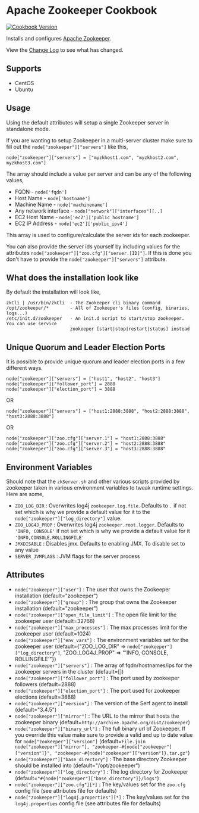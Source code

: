 Apache Zookeeper Cookbook
=========================

[![Cookbook Version](https://img.shields.io/cookbook/v/apache_zookeeper.svg)](https://community.opscode.com/cookbooks/apache_zookeeper)

Installs and configures [Apache Zookeeper](http://zookeeper.apache.org/).

View the [Change Log](https://github.com/bbaugher/apache_zookeeper/blob/master/CHANGELOG.md) to see what has changed.

Supports
--------

 * CentOS
 * Ubuntu

Usage
-----

Using the default attributes will setup a single Zookeeper server in standalone mode.

If you are wanting to setup Zookeeper in a multi-server cluster make sure to fill out the
`node["zookeeper"]["servers"]` like this,

    node["zookeeper"]["servers"] = ["myzkhost1.com", "myzkhost2.com", myzkhost3.com"]

The array should include a value per server and can be any of the following values,

 * FQDN - `node['fqdn']`
 * Host Name - `node['hostname']`
 * Machine Name - `node['machinename']`
 * Any network interface - `node["network"]["interfaces"][..]`
 * EC2 Host Name - `node['ec2']['public_hostname']`
 * EC2 IP Address - `node['ec2']['public_ipv4']`

This array is used to configure/calculate the server ids for each zookeeper.

You can also provide the server ids yourself by including values for the attributes
`node["zookeeper"]["zoo.cfg"]["server.[ID]"]`. If this is done you don't have to provide the
`node["zookeeper"]["servers"]` attribute.

What does the installation look like
------------------------------------

By default the installation will look like,

    zkCli | /usr/bin/zkCli  - The Zookeeper cli binary command
    /opt/zookeeper/*        - All of Zookeeper's files (config, binaries, logs...)
    /etc/init.d/zookeeper   - An init.d script to start/stop zookeeper. You can use service
    				        zookeeper [start|stop|restart|status] instead

Unique Quorum and Leader Election Ports
---------------------------------------

It is possible to provide unique quorum and leader election ports in a few different ways.

    node["zookeeper"]["servers"] = ["host1", "host2", "host3"]
    node["zookeeper"]["follower_port"] = 2888
    node["zookeeper"]["election_port"] = 3888

OR

    node["zookeeper"]["servers"] = ["host1:2888:3888", "host2:2888:3888", "host3:2888:3888"]

OR

    node["zookeeper"]["zoo.cfg"]["server.1"] = "host1:2888:3888"
    node["zookeeper"]["zoo.cfg"]["server.2"] = "host2:2888:3888"
    node["zookeeper"]["zoo.cfg"]["server.3"] = "host3:2888:3888"

Environment Variables
---------------------

Should note that the `zkServer.sh` and other various scripts provided by zookeeper taken in various environment variables to tweak
runtime settings. Here are some,

 * `ZOO_LOG_DIR` : Overwrites log4j `zookeeper.log.file`. Defaults to `.` if not set which is why we provide a default value for it to the `node["zookeeper"]["log_directory"]` value.
 * `ZOO_LOG4J_PROP` : Overwrites log4j `zookeeper.root.logger`. Defaults to `'INFO, CONSOLE'` if not set which is why we provide a default value for it `'INFO,CONSOLE,ROLLINGFILE'`
 * `JMXDISABLE` : Disables jmx. Defaults to enabling JMX. To disable set to any value
 * `SERVER_JVMFLAGS` : JVM flags for the server process

Attributes
----------

 * `node["zookeeper"]["user"]` : The user that owns the Zookeeper installation (default="zookeeper")
 * `node["zookeeper"]["group"]` : The group that owns the Zookeeper installation (default="zookeeper")
 * `node["zookeeper"]["open_file_limit"]` : The open file limit for the zookeeper user (default=32768)
 * `node["zookeeper"]["max_processes"]` : The max processes limit for the zookeeper user (default=1024)
 * `node["zookeeper"]["env_vars"]` : The environment variables set for the zookeeper user (default={"ZOO_LOG_DIR" => `node["zookeeper"]["log_directory"]`, "ZOO_LOG4J_PROP" => "'INFO, CONSOLE, ROLLINGFILE'"})
 * `node["zookeeper"]["servers"]` : The array of fqdn/hostnames/ips for the zookeeper servers in the cluster (default=[])
 * `node["zookeeper"]["follower_port"]` : The port used by zookeeper followers (default=2888)
 * `node["zookeeper"]["election_port"]` : The port used for zookeeper elections (default=3888)
 * `node["zookeeper"]["version"]` : The version of the Serf agent to install (default="3.4.5")
 * `node["zookeeper"]["mirror"]` : The URL to the mirror that hosts the zookeeper binary (default=`http://archive.apache.org/dist/zookeeper`)
 * `node["zookeeper"]["binary_url"]` : The full binary url of Zookeeper. If you override this value make sure to provide a valid and up to date value for `node["zookeeper"]["version"]` (default=`File.join node["zookeeper"]["mirror"], "zookeeper-#{node["zookeeper"]["version"]}", "zookeeper-#{node["zookeeper"]["version"]}.tar.gz"`)
 * `node["zookeeper"]["base_directory"]` : The base directory Zookeeper should be installed into (default="/opt/zookeeper")
 * `node["zookeeper"]["log_directory"]` : The log directory for Zookeeper (default=`"#{node["zookeeper"]["base_directory"]}/logs"`)
 * `node["zookeeper"]["zoo.cfg"][*]` : The key/values set for the `zoo.cfg` config file (see attributes file for defaults)
 * `node["zookeeper"]["log4j.properties"][*]` : The key/values set for the `log4j.properties` config file (see attributes file for defaults)
